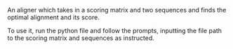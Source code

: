 An aligner which takes in a scoring matrix and two sequences and finds the optimal alignment and its score.

To use it, run the python file and follow the prompts, inputting the file path to the scoring matrix and sequences as instructed.
